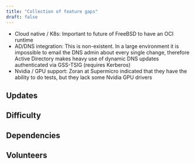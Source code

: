 ```yaml
---
title: "Collection of feature gaps"
draft: false
---
```


* Cloud native / K8s: Important to future of FreeBSD to have an OCI runtime 
* AD/DNS integration: This is non-existent. In a large environment it is 
  impossible to email the DNS admin about every single change, therefore Active
  Directory makes heavy use of dynamic DNS updates authenticated via GSS-TSIG
  (requires Kerberos)
* Nvidia / GPU support: Zoran at Supermicro indicated that they have the ability
  to do tests, but they lack some Nvidia GPU drivers


## Updates

## Difficulty

## Dependencies

## Volunteers
